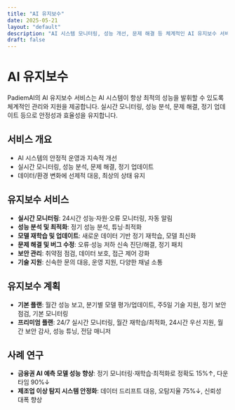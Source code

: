 ```yaml
---
title: "AI 유지보수"
date: 2025-05-21
layout: "default"
description: "AI 시스템 모니터링, 성능 개선, 문제 해결 등 체계적인 AI 유지보수 서비스를 제공합니다. 지속적인 관리와 최적화로 AI 솔루션의 가치를 극대화하세요."
draft: false
---
```


# AI 유지보수

PadiemAI의 AI 유지보수 서비스는 AI 시스템이 항상 최적의 성능을 발휘할 수 있도록 체계적인 관리와 지원을 제공합니다. 실시간 모니터링, 성능 분석, 문제 해결, 정기 업데이트 등으로 안정성과 효율성을 유지합니다.

## 서비스 개요
- AI 시스템의 안정적 운영과 지속적 개선
- 실시간 모니터링, 성능 분석, 문제 해결, 정기 업데이트
- 데이터/환경 변화에 선제적 대응, 최상의 상태 유지

## 유지보수 서비스
- **실시간 모니터링**: 24시간 성능·자원·오류 모니터링, 자동 알림
- **성능 분석 및 최적화**: 정기 성능 분석, 튜닝·최적화
- **모델 재학습 및 업데이트**: 새로운 데이터 기반 정기 재학습, 모델 최신화
- **문제 해결 및 버그 수정**: 오류·성능 저하 신속 진단/해결, 정기 패치
- **보안 관리**: 취약점 점검, 데이터 보호, 접근 제어 강화
- **기술 지원**: 신속한 문의 대응, 운영 지원, 다양한 채널 소통

## 유지보수 계획
- **기본 플랜**: 월간 성능 보고, 분기별 모델 평가/업데이트, 주5일 기술 지원, 정기 보안 점검, 기본 모니터링
- **프리미엄 플랜**: 24/7 실시간 모니터링, 월간 재학습/최적화, 24시간 우선 지원, 월간 보안 감사, 성능 튜닝, 전담 매니저

## 사례 연구
- **금융권 AI 예측 모델 성능 향상**: 정기 모니터링·재학습·최적화로 정확도 15%↑, 다운타임 90%↓
- **제조업 이상 탐지 시스템 안정화**: 데이터 드리프트 대응, 오탐지율 75%↓, 신뢰성 대폭 향상 
